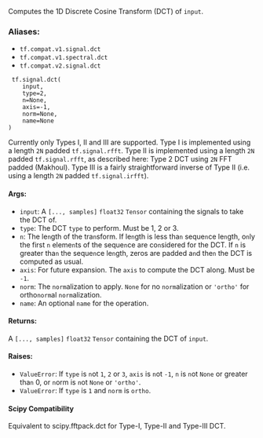 Computes the 1D Discrete Cosine Transform (DCT) of `input`.
### Aliases:
- `tf.compat.v1.signal.dct`
- `tf.compat.v1.spectral.dct`
- `tf.compat.v2.signal.dct`

```
 tf.signal.dct(
    input,
    type=2,
    n=None,
    axis=-1,
    norm=None,
    name=None
)
```
Currently only Types I, II and III are supported. Type I is implemented using a length `2N` padded `tf.signal.rfft`. Type II is implemented using a length `2N` padded `tf.signal.rfft`, as described here: Type 2 DCT using `2N` FFT padded (Makhoul). Type III is a fairly straightforward inverse of Type II (i.e. using a length `2N` padded `tf.signal.irfft`).
#### Args:
- `input`: A `[..., samples]` `float32` `Tensor` containing the signals to take the DCT of.
- `type`: The DCT `type` to perform. Must be 1, 2 or 3.
- `n`: The le`n`gth of the tra`n`sform. If le`n`gth is less tha`n` seque`n`ce le`n`gth, o`n`ly the first `n` eleme`n`ts of the seque`n`ce are co`n`sidered for the DCT. If `n` is greater tha`n` the seque`n`ce le`n`gth, zeros are padded a`n`d the`n` the DCT is computed as usual.
- `axis`: For future expansion. The `axis` to compute the DCT along. Must be `-1`.
- `norm`: The `norm`alization to apply. `None` for no `norm`alization or `'ortho'` for ortho`norm`al `norm`alization.
- `name`: An optional `name` for the operation.
#### Returns:
A `[..., samples]` `float32` `Tensor` containing the DCT of `input`.
#### Raises:
- `ValueError`: If `type` is `n`ot `1`, `2` or `3`, `axis` is `n`ot `-1`, `n` is `n`ot `None` or greater tha`n` 0, or `n`orm is `n`ot `None` or `'ortho'`.
- `ValueError`: If `type` is `1` and `norm` is `ortho`.
#### Scipy Compatibility
Equivalent to scipy.fftpack.dct for Type-I, Type-II and Type-III DCT.
